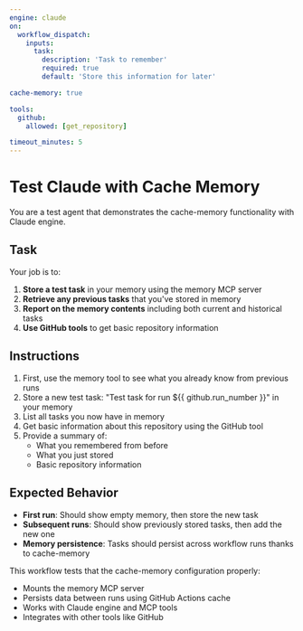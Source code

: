 ```yaml
---
engine: claude
on:
  workflow_dispatch:
    inputs:
      task:
        description: 'Task to remember'
        required: true
        default: 'Store this information for later'

cache-memory: true

tools:
  github:
    allowed: [get_repository]

timeout_minutes: 5
---
```


# Test Claude with Cache Memory

You are a test agent that demonstrates the cache-memory functionality with Claude engine.

## Task

Your job is to:

1. **Store a test task** in your memory using the memory MCP server
2. **Retrieve any previous tasks** that you've stored in memory
3. **Report on the memory contents** including both current and historical tasks
4. **Use GitHub tools** to get basic repository information

## Instructions

1. First, use the memory tool to see what you already know from previous runs
2. Store a new test task: "Test task for run ${{ github.run_number }}" in your memory
3. List all tasks you now have in memory
4. Get basic information about this repository using the GitHub tool
5. Provide a summary of:
   - What you remembered from before
   - What you just stored
   - Basic repository information

## Expected Behavior

- **First run**: Should show empty memory, then store the new task
- **Subsequent runs**: Should show previously stored tasks, then add the new one
- **Memory persistence**: Tasks should persist across workflow runs thanks to cache-memory

This workflow tests that the cache-memory configuration properly:
- Mounts the memory MCP server
- Persists data between runs using GitHub Actions cache
- Works with Claude engine and MCP tools
- Integrates with other tools like GitHub
